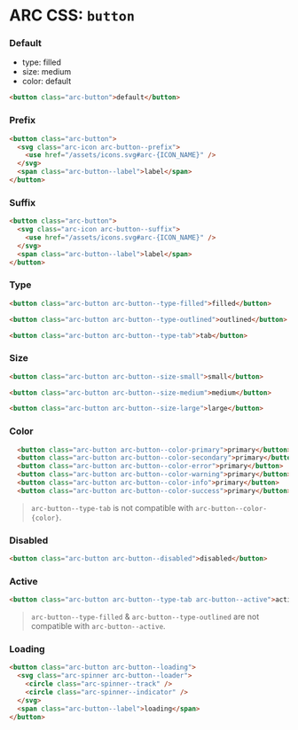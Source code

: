 # ARC CSS: `button`

### Default

- type: filled
- size: medium
- color: default

```html
<button class="arc-button">default</button>
```

### Prefix

```html
<button class="arc-button">
  <svg class="arc-icon arc-button--prefix">
    <use href="/assets/icons.svg#arc-{ICON_NAME}" />
  </svg>
  <span class="arc-button--label">label</span>
</button>
```

### Suffix

```html
<button class="arc-button">
  <svg class="arc-icon arc-button--suffix">
    <use href="/assets/icons.svg#arc-{ICON_NAME}" />
  </svg>
  <span class="arc-button--label">label</span>
</button>
```

### Type

```html
<button class="arc-button arc-button--type-filled">filled</button>

<button class="arc-button arc-button--type-outlined">outlined</button>

<button class="arc-button arc-button--type-tab">tab</button>
```

### Size

```html
<button class="arc-button arc-button--size-small">small</button>

<button class="arc-button arc-button--size-medium">medium</button>

<button class="arc-button arc-button--size-large">large</button>
```

### Color

```html
  <button class="arc-button arc-button--color-primary">primary</button>
  <button class="arc-button arc-button--color-secondary">primary</button>
  <button class="arc-button arc-button--color-error">primary</button>
  <button class="arc-button arc-button--color-warning">primary</button>
  <button class="arc-button arc-button--color-info">primary</button>
  <button class="arc-button arc-button--color-success">primary</button>
```

> `arc-button--type-tab` is not compatible with `arc-button--color-{color}`.

### Disabled

```html
<button class="arc-button arc-button--disabled">disabled</button>
```

### Active

```html
<button class="arc-button arc-button--type-tab arc-button--active">active</button>
```

> `arc-button--type-filled` & `arc-button--type-outlined` are not compatible with `arc-button--active`.

### Loading

```html
<button class="arc-button arc-button--loading">
  <svg class="arc-spinner arc-button--loader">
    <circle class="arc-spinner--track" />
    <circle class="arc-spinner--indicator" />
  </svg>
  <span class="arc-button--label">loading</span>
</button>
```
